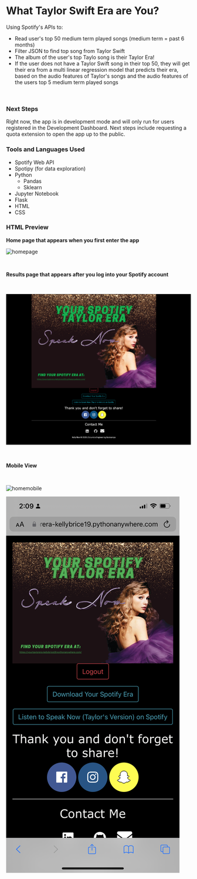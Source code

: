 # What Taylor Swift Era are You?

Using Spotify's APIs to: <br />
- Read user's top 50 medium term played songs (medium term = past 6 months)
- Filter JSON to find top song from Taylor Swift
- The album of the user's top Taylo song is their Taylor Era!
- If the user does not have a Taylor Swift song in their top 50, they will get their era from a multi linear regression model that predicts their era, based on the audio features of Taylor's songs and the audio features of the users top 5 medium term played songs
<br />

### Next Steps

Right now, the app is in development mode and will only run for users registered in the Development Dashboard.  Next steps include requesting a quota extension to open the app up to the public.  

### Tools and Languages Used

- Spotify Web API 
- Spotipy (for data exploration) 
- Python
    - Pandas
    - Sklearn 
- Jupyter Notebook
- Flask 
- HTML
- CSS



### HTML Preview

**Home page that appears when you first enter the app**
<br /> 

![homepage](/Images/homepage_desktop.png)

<br /> 

**Results page that appears after you log into your Spotify account**

<br /> 

![resultspage](/Images/results_desktop.png)

<br /> 

**Mobile View**


<br /> 


![homemobile](/Images/homepage_mobile.png)

![resultsmobile](/Images/results_mobile.png)

<br /> 
